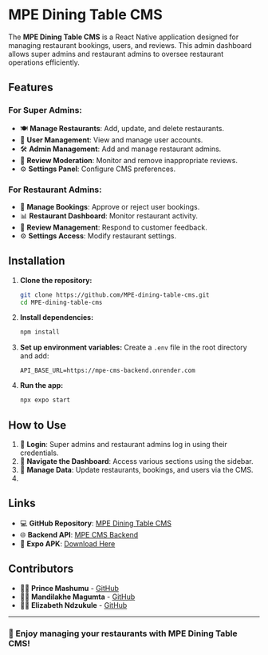 # MPE Dining Table CMS

The **MPE Dining Table CMS** is a React Native application designed for managing restaurant bookings, users, and reviews. This admin dashboard allows super admins and restaurant admins to oversee restaurant operations efficiently.

## Features

### For Super Admins:
- 🍽️ **Manage Restaurants**: Add, update, and delete restaurants.
- 👥 **User Management**: View and manage user accounts.
- 🛠️ **Admin Management**: Add and manage restaurant admins.
- 📝 **Review Moderation**: Monitor and remove inappropriate reviews.
- ⚙️ **Settings Panel**: Configure CMS preferences.

### For Restaurant Admins:
- 📅 **Manage Bookings**: Approve or reject user bookings.
- 📊 **Restaurant Dashboard**: Monitor restaurant activity.
- 💬 **Review Management**: Respond to customer feedback.
- ⚙️ **Settings Access**: Modify restaurant settings.

## Installation

1. **Clone the repository:**
   ```sh
   git clone https://github.com/MPE-dining-table-cms.git
   cd MPE-dining-table-cms

2. **Install dependencies:**
   ```sh
   npm install
   ```

3. **Set up environment variables:**
   Create a `.env` file in the root directory and add:
   ```env
   API_BASE_URL=https://mpe-cms-backend.onrender.com
   ```

4. **Run the app:**
   ```sh
   npx expo start
   ```

## How to Use

1. 🔐 **Login**: Super admins and restaurant admins log in using their credentials.
2. 📑 **Navigate the Dashboard**: Access various sections using the sidebar.
3. 🔄 **Manage Data**: Update restaurants, bookings, and users via the CMS.
4. 
## Links

- 💻 **GitHub Repository**: [MPE Dining Table CMS](https://github.com/MPE-dining-table-cms)
- 🌐 **Backend API**: [MPE CMS Backend](https://mpe-cms-backend.onrender.com/)
- 📱 **Expo APK**: [Download Here](https://expo.dev/accounts/mernprince/projects/mpe-dining-table/builds/5bfdbf03-6498-41a4-abea-7485e8f79d78)

## Contributors
- 👨‍💻 **Prince Mashumu** - [GitHub](https://github.com/princemashumu)
- 👨‍💻 **Mandilakhe Magumta** - [GitHub](https://github.com/MandlakheM)
- 👩‍💻 **Elizabeth Ndzukule** - [GitHub](https://github.com/eungobs)

---


### 🚀 Enjoy managing your restaurants with MPE Dining Table CMS!
